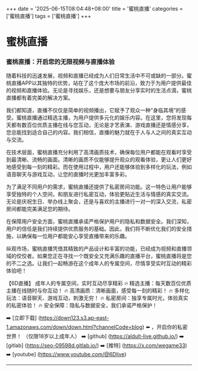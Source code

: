 +++
date = '2025-06-15T08:04:48+08:00'
title = '蜜桃直播'
categories = ['蜜桃直播']
tags = ['蜜桃直播']
+++

# 蜜桃直播

### 蜜桃直播：开启您的无限视频与直播体验

随着科技的迅速发展，视频和直播已经成为人们日常生活中不可或缺的一部分。蜜桃直播APP以其独特的优势，站在了这个庞大市场的前沿，致力于为用户提供最佳的视频和直播体验。无论是寻找娱乐，还是想要与朋友分享实时的生活点滴，蜜桃直播都有着完美的解决方案。

我们都知道，直播不仅仅是简单的视频播出，它赋予了观众一种“身临其境”的感受。蜜桃直播通过精选主播，为用户提供多元化的娱乐内容。在这里，您将发现每天都有数百位优质主播在线与您互动，无论是才艺表演、游戏直播还是情感分享，您总能找到适合自己的内容。我们相信，直播的魅力就在于人与人之间的真实互动与交流。

在技术层面，蜜桃直播充分利用了高清画质技术，确保每位用户都能在观看时享受到最清晰、流畅的画面。清晰的画质不仅能够提升观众的观看体验，更让人们更好地感受到每一刻的精彩。而在使用过程中，用户还能够体验到多样化的玩法，例如语音聊天与游戏互动，让您的直播时光更加丰富多彩。

为了满足不同用户的需求，蜜桃直播还提供了私密房间功能。这一特色让用户能够享受独特的个人空间，和朋友进行私密互动，体验更贴近生活与情感的真实交流。无论是庆祝生日、举办线上聚会，还是与喜欢的主播进行一对一的深入交流，私密房间都能完美满足您的期待。

在保障用户安全方面，蜜桃直播承诺严格保护用户的隐私和数据安全。我们深知，用户的信任是我们持续提供优质服务的基础。因此，我们将不断优化我们的安全措施，以确保每一位用户都能安心享受直播带来的乐趣。

纵观市场，蜜桃直播凭借其精致的产品设计和丰富的功能，已经成为视频和直播领域的佼佼者。如果您正在寻找一个既安全又充满乐趣的直播平台，蜜桃直播将是您的不二之选。让我们一起畅游在这个成年人的专属空间，尽情享受实时互动的精彩体验吧！

【6D直播】
成年人的专属空间，实时互动尽享精彩
🔥 精选主播：每天数百位优质主播在线随时与你互动！
🔥 高清画质：清晰画面，感受每一刻的精彩！
🔥 多样化玩法：语音聊天、游戏互动，刺激无穷！
🔥 私密房间：独享专属时光，体验真实的私密体验！
🔥 安全保障：隐私与数据安全，我们承诺严格保护！

➡️ [立即下载] (https://down123.s3.ap-east-1.amazonaws.com/down/down.html?channelCode=blog) ⬅️ ，开启你的私密世界！
（仅限18岁以上成年人）
➡️ [github] (https://aldult-live.github.io/)
➡️ [gitlab] (https://seo-09598d.gitlab.io/)
➡️ [推特] (https://x.com/wegame33)
➡️ [youtube] (https://www.youtube.com/@6Dlive)

---
